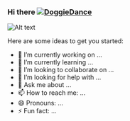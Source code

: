 ### Hi there [![DoggieDance](https://cdn3.emoji.gg/emojis/8938-doggiedance.gif)](https://emoji.gg/emoji/8938-doggiedance)

![ Alt text](https://cdn.discordapp.com/attachments/880855919892791336/918390110360338482/BARRA.gif) 

Here are some ideas to get you started:

- 🔭 I’m currently working on ...
- 🌱 I’m currently learning ...
- 👯 I’m looking to collaborate on ...
- 🤔 I’m looking for help with ...
- 💬 Ask me about ...
- 📫 How to reach me: ...
- 😄 Pronouns: ...
- ⚡ Fun fact: ...
